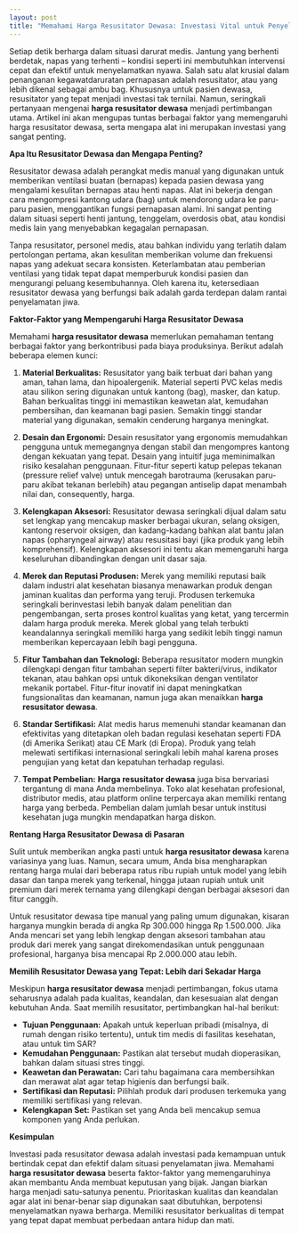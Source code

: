 ```yaml
---
layout: post
title: "Memahami Harga Resusitator Dewasa: Investasi Vital untuk Penyelamatan Jiwa"
---
```


Setiap detik berharga dalam situasi darurat medis. Jantung yang berhenti berdetak, napas yang terhenti – kondisi seperti ini membutuhkan intervensi cepat dan efektif untuk menyelamatkan nyawa. Salah satu alat krusial dalam penanganan kegawatdaruratan pernapasan adalah resusitator, atau yang lebih dikenal sebagai ambu bag. Khususnya untuk pasien dewasa, resusitator yang tepat menjadi investasi tak ternilai. Namun, seringkali pertanyaan mengenai **harga resusitator dewasa** menjadi pertimbangan utama. Artikel ini akan mengupas tuntas berbagai faktor yang memengaruhi harga resusitator dewasa, serta mengapa alat ini merupakan investasi yang sangat penting.

**Apa Itu Resusitator Dewasa dan Mengapa Penting?**

Resusitator dewasa adalah perangkat medis manual yang digunakan untuk memberikan ventilasi buatan (bernapas) kepada pasien dewasa yang mengalami kesulitan bernapas atau henti napas. Alat ini bekerja dengan cara mengompresi kantong udara (bag) untuk mendorong udara ke paru-paru pasien, menggantikan fungsi pernapasan alami. Ini sangat penting dalam situasi seperti henti jantung, tenggelam, overdosis obat, atau kondisi medis lain yang menyebabkan kegagalan pernapasan.

Tanpa resusitator, personel medis, atau bahkan individu yang terlatih dalam pertolongan pertama, akan kesulitan memberikan volume dan frekuensi napas yang adekuat secara konsisten. Keterlambatan atau pemberian ventilasi yang tidak tepat dapat memperburuk kondisi pasien dan mengurangi peluang kesembuhannya. Oleh karena itu, ketersediaan resusitator dewasa yang berfungsi baik adalah garda terdepan dalam rantai penyelamatan jiwa.

**Faktor-Faktor yang Mempengaruhi Harga Resusitator Dewasa**

Memahami **harga resusitator dewasa** memerlukan pemahaman tentang berbagai faktor yang berkontribusi pada biaya produksinya. Berikut adalah beberapa elemen kunci:

1.  **Material Berkualitas:** Resusitator yang baik terbuat dari bahan yang aman, tahan lama, dan hipoalergenik. Material seperti PVC kelas medis atau silikon sering digunakan untuk kantong (bag), masker, dan katup. Bahan berkualitas tinggi ini memastikan keawetan alat, kemudahan pembersihan, dan keamanan bagi pasien. Semakin tinggi standar material yang digunakan, semakin cenderung harganya meningkat.

2.  **Desain dan Ergonomi:** Desain resusitator yang ergonomis memudahkan pengguna untuk memegangnya dengan stabil dan mengompres kantong dengan kekuatan yang tepat. Desain yang intuitif juga meminimalkan risiko kesalahan penggunaan. Fitur-fitur seperti katup pelepas tekanan (pressure relief valve) untuk mencegah barotrauma (kerusakan paru-paru akibat tekanan berlebih) atau pegangan antiselip dapat menambah nilai dan, consequently, harga.

3.  **Kelengkapan Aksesori:** Resusitator dewasa seringkali dijual dalam satu set lengkap yang mencakup masker berbagai ukuran, selang oksigen, kantong reservoir oksigen, dan kadang-kadang bahkan alat bantu jalan napas (opharyngeal airway) atau resusitasi bayi (jika produk yang lebih komprehensif). Kelengkapan aksesori ini tentu akan memengaruhi harga keseluruhan dibandingkan dengan unit dasar saja.

4.  **Merek dan Reputasi Produsen:** Merek yang memiliki reputasi baik dalam industri alat kesehatan biasanya menawarkan produk dengan jaminan kualitas dan performa yang teruji. Produsen terkemuka seringkali berinvestasi lebih banyak dalam penelitian dan pengembangan, serta proses kontrol kualitas yang ketat, yang tercermin dalam harga produk mereka. Merek global yang telah terbukti keandalannya seringkali memiliki harga yang sedikit lebih tinggi namun memberikan kepercayaan lebih bagi pengguna.

5.  **Fitur Tambahan dan Teknologi:** Beberapa resusitator modern mungkin dilengkapi dengan fitur tambahan seperti filter bakteri/virus, indikator tekanan, atau bahkan opsi untuk dikoneksikan dengan ventilator mekanik portabel. Fitur-fitur inovatif ini dapat meningkatkan fungsionalitas dan keamanan, namun juga akan menaikkan **harga resusitator dewasa**.

6.  **Standar Sertifikasi:** Alat medis harus memenuhi standar keamanan dan efektivitas yang ditetapkan oleh badan regulasi kesehatan seperti FDA (di Amerika Serikat) atau CE Mark (di Eropa). Produk yang telah melewati sertifikasi internasional seringkali lebih mahal karena proses pengujian yang ketat dan kepatuhan terhadap regulasi.

7.  **Tempat Pembelian:** **Harga resusitator dewasa** juga bisa bervariasi tergantung di mana Anda membelinya. Toko alat kesehatan profesional, distributor medis, atau platform online terpercaya akan memiliki rentang harga yang berbeda. Pembelian dalam jumlah besar untuk institusi kesehatan juga mungkin mendapatkan harga diskon.

**Rentang Harga Resusitator Dewasa di Pasaran**

Sulit untuk memberikan angka pasti untuk **harga resusitator dewasa** karena variasinya yang luas. Namun, secara umum, Anda bisa mengharapkan rentang harga mulai dari beberapa ratus ribu rupiah untuk model yang lebih dasar dan tanpa merek yang terkenal, hingga jutaan rupiah untuk unit premium dari merek ternama yang dilengkapi dengan berbagai aksesori dan fitur canggih.

Untuk resusitator dewasa tipe manual yang paling umum digunakan, kisaran harganya mungkin berada di angka Rp 300.000 hingga Rp 1.500.000. Jika Anda mencari set yang lebih lengkap dengan aksesori tambahan atau produk dari merek yang sangat direkomendasikan untuk penggunaan profesional, harganya bisa mencapai Rp 2.000.000 atau lebih.

**Memilih Resusitator Dewasa yang Tepat: Lebih dari Sekadar Harga**

Meskipun **harga resusitator dewasa** menjadi pertimbangan, fokus utama seharusnya adalah pada kualitas, keandalan, dan kesesuaian alat dengan kebutuhan Anda. Saat memilih resusitator, pertimbangkan hal-hal berikut:

*   **Tujuan Penggunaan:** Apakah untuk keperluan pribadi (misalnya, di rumah dengan risiko tertentu), untuk tim medis di fasilitas kesehatan, atau untuk tim SAR?
*   **Kemudahan Penggunaan:** Pastikan alat tersebut mudah dioperasikan, bahkan dalam situasi stres tinggi.
*   **Keawetan dan Perawatan:** Cari tahu bagaimana cara membersihkan dan merawat alat agar tetap higienis dan berfungsi baik.
*   **Sertifikasi dan Reputasi:** Pilihlah produk dari produsen terkemuka yang memiliki sertifikasi yang relevan.
*   **Kelengkapan Set:** Pastikan set yang Anda beli mencakup semua komponen yang Anda perlukan.

**Kesimpulan**

Investasi pada resusitator dewasa adalah investasi pada kemampuan untuk bertindak cepat dan efektif dalam situasi penyelamatan jiwa. Memahami **harga resusitator dewasa** beserta faktor-faktor yang memengaruhinya akan membantu Anda membuat keputusan yang bijak. Jangan biarkan harga menjadi satu-satunya penentu. Prioritaskan kualitas dan keandalan agar alat ini benar-benar siap digunakan saat dibutuhkan, berpotensi menyelamatkan nyawa berharga. Memiliki resusitator berkualitas di tempat yang tepat dapat membuat perbedaan antara hidup dan mati.
